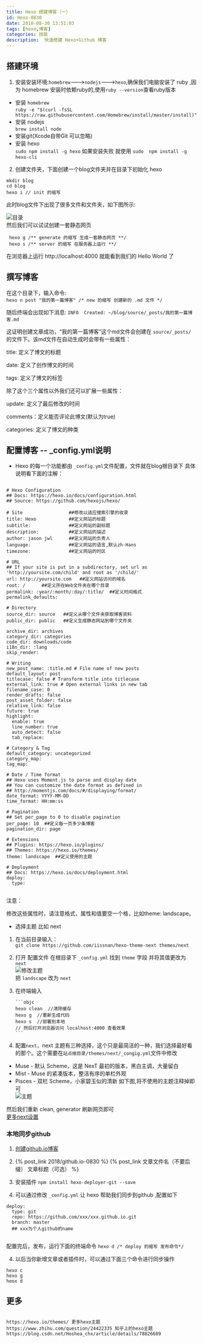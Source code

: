 ```yaml
---
title: Hexo 搭建博客（一）
id: Hexo-0830
date: 2018-08-30 13:51:03
tags: [hexo,博客] 
categories: 技能
description:  快速搭建 Hexo+Github 博客
---
```

## 搭建环境 ##
1. 安装安装环境:`homebrew`--->`nodejs`--->`hexo`,确保我们电脑安装了 ruby ,因为 homebrew 安装时依赖ruby的,使用`ruby --version`查看ruby版本    

 *  安装 `homebrew`      
`ruby -e "$(curl -fsSL https://raw.githubusercontent.com/Homebrew/install/master/install)"` 
 *  安装 nodejs    
`brew install node`
 * 安装git(Xcode自带Git 可以忽略)
 *  安装 hexo      
`sudo npm install -g hexo` 如果安装失败 就使用 `sudo  npm install -g hexo-cli`

2. 创建文件夹，下面创建一个blog文件夹并在目录下初始化 hexo    

``` objc
mkdir blog
cd blog
hexo i // init 的缩写
```
此时blog文件下出现了很多文件和文件夹，如下图所示:   

<!--more--> 

![目录](Hexo-搭建博客/1.png)    
然后我们可以试试创建一套静态网页

``` objc
 hexo g /** generate 的缩写 生成一套静态网页 **/
 hexo s /** server 的缩写 在服务器上运行 **/

```

在浏览器上运行 http://localhost:4000 就能看到我们的 Hello World 了

## 撰写博客 ##
在这个目录下，输入命令:    
`hexo n post "我的第一篇博客" /* new 的缩写 创建新的 .md 文件 */`   

随后终端会出现如下消息:
`INFO  Created: ~/blog/source/_posts/我的第一篇博客.md`    

这证明创建文章成功，“我的第一篇博客”这个md文件会创建在 `source/_posts/` 的文件下。该md文件在自动生成时会带有一些属性：    

title:     定义了博文的标题

date:   定义了创作博文的时间

tags:   定义了博文的标签

除了这个三个属性以外我们还可以扩展一些属性：

update:  定义了最后修改的时间

comments：定义能否评论此博文(默认为true)

categories: 定义了博文的种类

## 配置博客 --  _config.yml说明 ##
 * Hexo 的每一个功能都由 `_config.yml`文件配置，文件就在blog根目录下 具体说明看下面的注解：

```objc

# Hexo Configuration
## Docs: https://hexo.io/docs/configuration.html
## Source: https://github.com/hexojs/hexo/
 
# Site                 ##修改以适应搜索引擎的收录
title: Hexo            ##定义网站的标题
subtitle:              ##定义网站的副标题
description:           ##定义网站的描述
author: jason jwl      ##定义网站的负责人
language:              ##定义网站的语言,默认zh-Hans
timezone:              ##定义网站的时区
 
# URL
## If your site is put in a subdirectory, set url as 'http://yoursite.com/child' and root as '/child/'
url: http://yoursite.com   ##定义网站访问的域名
root: /      ##定义所在Web文件夹在哪个目录
permalink: :year/:month/:day/:title/  ##定义时间格式
permalink_defaults:
 
# Directory
source_dir: source   ##定义从哪个文件夹获取博客资料
public_dir: public   ##定义生成静态网站到哪个文件夹
 
archive_dir: archives
category_dir: categories
code_dir: downloads/code
i18n_dir: :lang
skip_render:
 
# Writing
new_post_name: :title.md # File name of new posts
default_layout: post
titlecase: false # Transform title into titlecase
external_link: true # Open external links in new tab
filename_case: 0
render_drafts: false
post_asset_folder: false
relative_link: false
future: true
highlight:
  enable: true
  line_number: true
  auto_detect: false
  tab_replace:
 
# Category & Tag
default_category: uncategorized
category_map:
tag_map:
 
# Date / Time format
## Hexo uses Moment.js to parse and display date
## You can customize the date format as defined in
## http://momentjs.com/docs/#/displaying/format/
date_format: YYYY-MM-DD
time_format: HH:mm:ss
 
# Pagination
## Set per_page to 0 to disable pagination
per_page: 10  ##定义每一页多少条博客
pagination_dir: page
 
# Extensions
## Plugins: https://hexo.io/plugins/
## Themes: https://hexo.io/themes/
theme: landscape  ##定义使用的主题
 
# Deployment
## Docs: https://hexo.io/docs/deployment.html
deploy:
  type:
 

```

注意：

 修改这些属性时，请注意格式，属性和值要空一个格，比如theme: landscape。

* 选择主题 比如 next    
 1. 在当前目录输入：    
`git clone https://github.com/iissnan/hexo-theme-next themes/next`       

 2. 打开 配置文件 在根目录下 `_config.yml` 找到 `theme` 字段 并将其值更改为 `next`        
 ![修改主题](Hexo-搭建博客/2.png)    
把 `landscape` 改为 `next`     

 3. 在终端输入     
  
 		```objc 
 		hexo clean  //清除缓存
 		hexo g  //重新生成代码
 		hexo s  //部署到本地
 		// 然后打开浏览器访问 localhost:4000 查看效果
 		```
 		
4. 配置`next`，next 主题有三种选择，这个只是最简洁的一种，我们选择最好看的那个。这个需要在`站点根目录/themes/next/_congig.yml`文件中修改  
  * Muse - 默认 Scheme，这是 NexT 最初的版本，黑白主调，大量留白
  * Mist - Muse 的紧凑版本，整洁有序的单栏外观
  * Pisces - 双栏 Scheme，小家碧玉似的清新
  如下图,将不使用的主题注释掉即可    
  ![主题](Hexo-搭建博客/3.png)
   
  然后我们重新 clean, generator 刷新网页即可    
  [更多next设置](http://theme-next.iissnan.com/getting-started.html)
  

### 本地同步github ###
1. [创建github.io博客](./创建-github-io)    
2. {% post_link 2018/github.io-0830 %}
{% post_link 文章文件名（不要后缀） 文章标题（可选） %}    

2. 安装插件 
`npm install hexo-deployer-git --save`
 
3. 可以通过修改 `_config.yml` 让 hexo 帮助我们同步到github ,配置如下

```
deploy:
  type: git
  repo: https://github.com/xxx/xxx.github.io.git
  branch: master
  ## xxx为个人github的name
  
```

配置完后，发布，运行下面的终端命令 
`hexo d /* deploy 的缩写 发布命令*/`

4. 以后当你新增文章或者插件时，可以通过下面三个命令进行同步操作
 
```
hexo c
hexo g
heox d
```

## 更多 ##

```

https://hexo.io/themes/ 更多hexo主题
https://www.zhihu.com/question/24422335 知乎上的hexo主题
https://blog.csdn.net/Hoshea_chx/article/details/78826689

```


